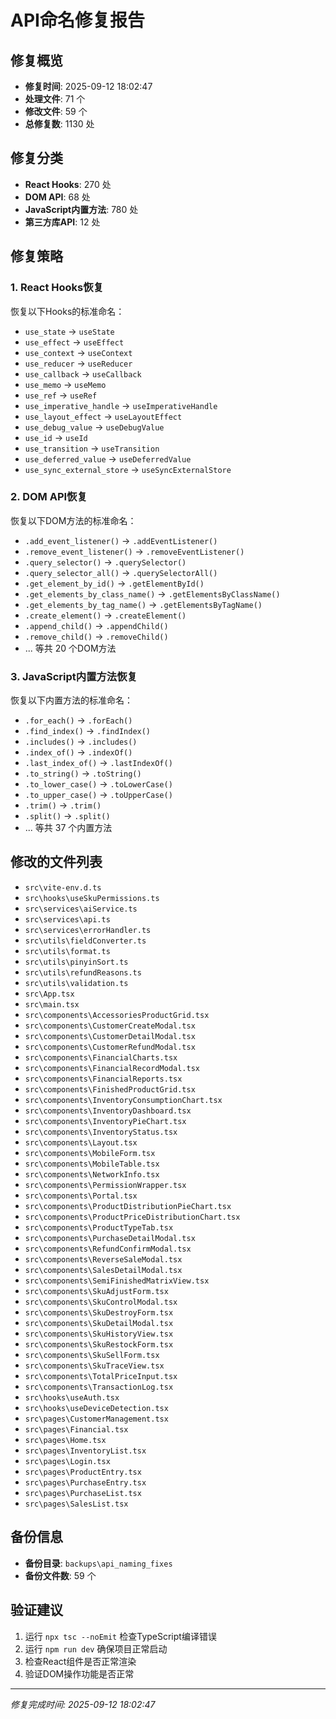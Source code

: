 # API命名修复报告

## 修复概览
- **修复时间**: 2025-09-12 18:02:47
- **处理文件**: 71 个
- **修改文件**: 59 个
- **总修复数**: 1130 处

## 修复分类
- **React Hooks**: 270 处
- **DOM API**: 68 处
- **JavaScript内置方法**: 780 处
- **第三方库API**: 12 处

## 修复策略

### 1. React Hooks恢复
恢复以下Hooks的标准命名：
- `use_state` → `useState`
- `use_effect` → `useEffect`
- `use_context` → `useContext`
- `use_reducer` → `useReducer`
- `use_callback` → `useCallback`
- `use_memo` → `useMemo`
- `use_ref` → `useRef`
- `use_imperative_handle` → `useImperativeHandle`
- `use_layout_effect` → `useLayoutEffect`
- `use_debug_value` → `useDebugValue`
- `use_id` → `useId`
- `use_transition` → `useTransition`
- `use_deferred_value` → `useDeferredValue`
- `use_sync_external_store` → `useSyncExternalStore`


### 2. DOM API恢复
恢复以下DOM方法的标准命名：
- `.add_event_listener()` → `.addEventListener()`
- `.remove_event_listener()` → `.removeEventListener()`
- `.query_selector()` → `.querySelector()`
- `.query_selector_all()` → `.querySelectorAll()`
- `.get_element_by_id()` → `.getElementById()`
- `.get_elements_by_class_name()` → `.getElementsByClassName()`
- `.get_elements_by_tag_name()` → `.getElementsByTagName()`
- `.create_element()` → `.createElement()`
- `.append_child()` → `.appendChild()`
- `.remove_child()` → `.removeChild()`
- ... 等共 20 个DOM方法


### 3. JavaScript内置方法恢复
恢复以下内置方法的标准命名：
- `.for_each()` → `.forEach()`
- `.find_index()` → `.findIndex()`
- `.includes()` → `.includes()`
- `.index_of()` → `.indexOf()`
- `.last_index_of()` → `.lastIndexOf()`
- `.to_string()` → `.toString()`
- `.to_lower_case()` → `.toLowerCase()`
- `.to_upper_case()` → `.toUpperCase()`
- `.trim()` → `.trim()`
- `.split()` → `.split()`
- ... 等共 37 个内置方法


## 修改的文件列表
- `src\vite-env.d.ts`
- `src\hooks\useSkuPermissions.ts`
- `src\services\aiService.ts`
- `src\services\api.ts`
- `src\services\errorHandler.ts`
- `src\utils\fieldConverter.ts`
- `src\utils\format.ts`
- `src\utils\pinyinSort.ts`
- `src\utils\refundReasons.ts`
- `src\utils\validation.ts`
- `src\App.tsx`
- `src\main.tsx`
- `src\components\AccessoriesProductGrid.tsx`
- `src\components\CustomerCreateModal.tsx`
- `src\components\CustomerDetailModal.tsx`
- `src\components\CustomerRefundModal.tsx`
- `src\components\FinancialCharts.tsx`
- `src\components\FinancialRecordModal.tsx`
- `src\components\FinancialReports.tsx`
- `src\components\FinishedProductGrid.tsx`
- `src\components\InventoryConsumptionChart.tsx`
- `src\components\InventoryDashboard.tsx`
- `src\components\InventoryPieChart.tsx`
- `src\components\InventoryStatus.tsx`
- `src\components\Layout.tsx`
- `src\components\MobileForm.tsx`
- `src\components\MobileTable.tsx`
- `src\components\NetworkInfo.tsx`
- `src\components\PermissionWrapper.tsx`
- `src\components\Portal.tsx`
- `src\components\ProductDistributionPieChart.tsx`
- `src\components\ProductPriceDistributionChart.tsx`
- `src\components\ProductTypeTab.tsx`
- `src\components\PurchaseDetailModal.tsx`
- `src\components\RefundConfirmModal.tsx`
- `src\components\ReverseSaleModal.tsx`
- `src\components\SalesDetailModal.tsx`
- `src\components\SemiFinishedMatrixView.tsx`
- `src\components\SkuAdjustForm.tsx`
- `src\components\SkuControlModal.tsx`
- `src\components\SkuDestroyForm.tsx`
- `src\components\SkuDetailModal.tsx`
- `src\components\SkuHistoryView.tsx`
- `src\components\SkuRestockForm.tsx`
- `src\components\SkuSellForm.tsx`
- `src\components\SkuTraceView.tsx`
- `src\components\TotalPriceInput.tsx`
- `src\components\TransactionLog.tsx`
- `src\hooks\useAuth.tsx`
- `src\hooks\useDeviceDetection.tsx`
- `src\pages\CustomerManagement.tsx`
- `src\pages\Financial.tsx`
- `src\pages\Home.tsx`
- `src\pages\InventoryList.tsx`
- `src\pages\Login.tsx`
- `src\pages\ProductEntry.tsx`
- `src\pages\PurchaseEntry.tsx`
- `src\pages\PurchaseList.tsx`
- `src\pages\SalesList.tsx`


## 备份信息
- **备份目录**: `backups\api_naming_fixes`
- **备份文件数**: 59 个

## 验证建议
1. 运行 `npx tsc --noEmit` 检查TypeScript编译错误
2. 运行 `npm run dev` 确保项目正常启动
3. 检查React组件是否正常渲染
4. 验证DOM操作功能是否正常

---
*修复完成时间: 2025-09-12 18:02:47*
